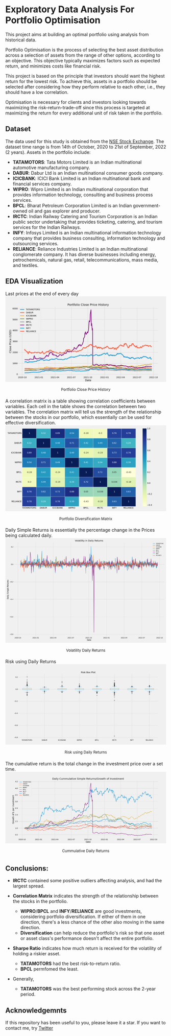 # Exploratory Data Analysis For Portfolio Optimisation
This project aims at building an optimal portfolio using analysis from historical data.

Portfolio Optimisation is the process of selecting the best asset distribution across a selection of assets from the range of other options, according to an objective. This objective typically maximizes factors such as expected return, and minimizes costs like financial risk. 

This project is based on the principle that investors should want the highest return for the lowest risk. To achieve this, assets in a portfolio should be selected after considering how they perform relative to each other, i.e., they should have a low correlation.

Optimisation is necessary for clients and investors looking towards maximizing the risk-return-trade-off since this process is targeted at maximizing the return for every additional unit of risk taken in the portfolio.


## Dataset 
The data used for this study is obtained from the [NSE Stock Exchange](https://www.nseindia.com/). The dataset time range is from 14th of October, 2020 to 21st of September, 2022 (2 years). Assets in the portfolio include: 

- **TATAMOTORS**: Tata Motors Limited is an Indian multinational automotive manufacturing company.
- **DABUR**: Dabur Ltd is an Indian multinational consumer goods company.
- **ICICBANK**: ICICI Bank Limited is an Indian multinational bank and financial services company.
- **WIPRO**: Wipro Limited is an Indian multinational corporation that provides information technology, consulting and business process services.
- **BPCL**: Bharat Petroleum Corporation Limited is an Indian government-owned oil and gas explorer and producer.
- **IRCTC**: Indian Railway Catering and Tourism Corporation is an Indian public sector undertaking that provides ticketing, catering, and tourism services for the Indian Railways.
- **INFY**: Infosys Limited is an Indian multinational information technology company that provides business consulting, information technology and outsourcing services. 
- **RELIANCE**: Reliance Industries Limited is an Indian multinational conglomerate company.  It has diverse businesses including energy, petrochemicals, natural gas, retail, telecommunications, mass media, and textiles.


## EDA Visualization

Last prices at the end of every day
![Close Prices](reports/close_prices.png)
<p align="center">
 <sup>Portfolio Close Price History</sup>
 </p>

A correlation matrix is a table showing correlation coefficients between variables. Each cell in the table shows the correlation between two variables. The correlation matrix will tell us the strength of the relationship between the stocks in our portfolio, which essentially can be used for effective diversification.
![Correlation Matrix](reports/correlation_matrix.png)
<p align="center">
 <sup>Portfolio Diversification Matrix</sup>
 </p>

Daily Simple Returns is essentially the percentage change in the Prices being calculated daily.
![Volatility Daily Returns](reports/volatility_daily_returns.png)
<p align="center">
 <sup>Volatility Daily Returns</sup>
 </p>

Risk using Daily Returns
![Risk Plot](reports/daily_risk.png)
<p align="center">
 <sup>Risk using Daily Returns</sup>
 </p>

The cumulative return is the total change in the investment price over a set time.
![Cummulative Daily Returns](reports/cummulative_returns.png)
<p align="center">
 <sup>Cummulative Daily Returns</sup>
 </p>


## Conclusions:
- **IRCTC** contained some positive outliers affecting analysis, and had the largest spread.
- **Correlation Matrix** indicates the strength of the relationship between the stocks in the portfolio.
    - **WIPRO**/**BPCL** and **INFY**/**RELIANCE** are good investments, considering portfolio diversification. If either of them in one direction, there's a less chance of the other also moving in the same direction.
    - **Diversification** can help reduce the portfolio's risk so that one asset or asset class's performance doesn't affect the entire portfolio.

 - **Sharpe Ratio** indicates how much return is received for the volatility of holding a riskier asset. 
     - **TATAMOTORS** had the best risk-to-return ratio. 
    - **BPCL** permfomed the least.

- Generally, 
    - **TATAMOTORS** was the best performing stock across the 2-year period.

## Acknowledgemnts
If this repository has been useful to you, please leave it a star. If you want to contact me, try [Twitter](https://twitter.com/manuelinfosec/)